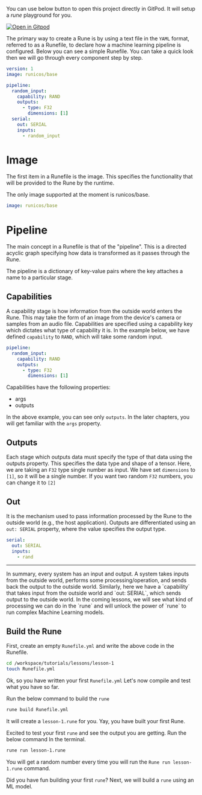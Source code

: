 You can use below button to open this project directly in GitPod. It will setup a _rune_ playground for you.

[![Open in Gitpod](https://gitpod.io/button/open-in-gitpod.svg)](https://gitpod.io/#https://github.com/hotg-ai/tutorials/edit/main/lessons/lesson-1/README.md)

The primary way to create a Rune is by using a text file in the `YAML` format, referred to as a Runefile, to declare how a machine learning pipeline is configured. Below you can see a simple Runefile. You can take a quick look then we will go through every component step by step.
```yaml
version: 1
image: runicos/base

pipeline:
  random_input:
    capability: RAND
    outputs:
      - type: F32
        dimensions: [1]
  serial:
    out: SERIAL
    inputs:
      - random_input
```

# Image
The first item in a Runefile is the image. This specifies the functionality that will be provided to the Rune by the runtime.

The only image supported at the moment is runicos/base.
```yaml
image: runicos/base
```
# Pipeline
The main concept in a Runefile is that of the "pipeline". This is a directed acyclic graph specifying how data is transformed as it passes through the Rune.

The pipeline is a dictionary of key-value pairs where the key attaches a name to a particular stage.

## Capabilities
A capability stage is how information from the outside world enters the Rune. This may take the form of an image from the device's camera or samples from an audio file. Capabilities are specified using a capability key which dictates what type of capability it is. In the example below, we have defined `capability` to `RAND`, which will take some random input.
```yaml
pipeline:
  random_input:
    capability: RAND
    outputs:
      - type: F32
        dimensions: [1]
```
Capabilities have the following properties:

- args
- outputs

In the above example, you can see only `outputs`. In the later chapters, you will get familiar with the `args` property.

## Outputs
Each stage which outputs data must specify the type of that data using the outputs property. This specifies the data type and shape of a tensor. Here, we are taking an `F32` type single number as input. We have set `dimensions` to `[1]`, so it will be a single number. If you want two random `F32` numbers, you can change it to `[2]`

## Out
It is the mechanism used to pass information processed by the Rune to the outside world (e.g., the host application). Outputs are differentiated using an `out: SERIAL` property, where the value specifies the output type.
```yaml
serial:
  out: SERIAL
  inputs:
    - rand
```
<hr>
In summary, every system has an input and output. A system takes inputs from the outside world, performs some processing/operation, and sends back the output to the outside world. Similarly, here we have a `capability` that takes input from the outside world and `out: SERIAL`, which sends output to the outside world. In the coming lessons, we will see what kind of processing we can do in the `rune` and will unlock the power of `rune` to run complex Machine Learning models.

## Build the Rune
First, create an empty `Runefile.yml` and write the above code in the Runefile.
```bash
cd /workspace/tutorials/lessons/lesson-1
touch Runefile.yml
```
Ok, so you have written your first `Runefile.yml` Let's now compile and test what you have so far. 

Run the below command to build the `rune`
```bash
rune build Runefile.yml
```
It will create a `lesson-1.rune` for you. Yay, you have built your first Rune.

Excited to test your first `rune` and see the output you are getting. Run the below command In the terminal.
```bash
rune run lesson-1.rune
```
You will get a random number every time you will run the `Rune run lesson-1.rune` command. 

Did you have fun building your first `rune`? Next, we will build a `rune`  using an ML model.

